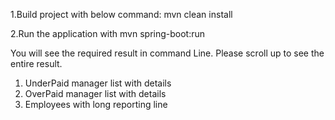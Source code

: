1.Build project with below command:
mvn clean install

2.Run the application with  mvn spring-boot:run

You will see the required result in command Line. Please scroll up to see the entire result.

1. UnderPaid manager list with details
2. OverPaid manager list with details
3. Employees with long reporting line